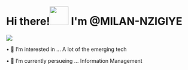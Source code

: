 # Hi there!<img src="https://media.giphy.com/media/hvRJCLFzcasrR4ia7z/giphy.gif" width="50px"> I'm @MILAN-NZIGIYE

![](https://i.imgur.com/waxVImv.png)


• 👀 I’m interested in ... A lot of the emerging tech

• 🌱 I’m currently persueing ... Information Management

